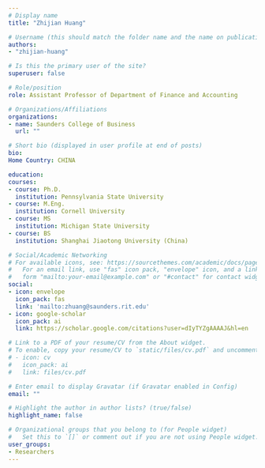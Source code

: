 ```yaml
---
# Display name
title: "Zhijian Huang"

# Username (this should match the folder name and the name on publications)
authors:
- "zhijian-huang"

# Is this the primary user of the site?
superuser: false

# Role/position
role: Assistant Professor of Department of Finance and Accounting

# Organizations/Affiliations
organizations:
- name: Saunders College of Business
  url: ""

# Short bio (displayed in user profile at end of posts)
bio: 
Home Country: CHINA

education:
courses:
- course: Ph.D.
  institution: Pennsylvania State University
- course: M.Eng.
  institution: Cornell University
- course: MS
  institution: Michigan State University
- course: BS
  institution: Shanghai Jiaotong University (China)

# Social/Academic Networking
# For available icons, see: https://sourcethemes.com/academic/docs/page-builder/#icons
#   For an email link, use "fas" icon pack, "envelope" icon, and a link in the
#   form "mailto:your-email@example.com" or "#contact" for contact widget.
social:
- icon: envelope
  icon_pack: fas
  link: 'mailto:zhuang@saunders.rit.edu'
- icon: google-scholar
  icon_pack: ai
  link: https://scholar.google.com/citations?user=dIyTYZgAAAAJ&hl=en

# Link to a PDF of your resume/CV from the About widget.
# To enable, copy your resume/CV to `static/files/cv.pdf` and uncomment the lines below.
# - icon: cv
#   icon_pack: ai
#   link: files/cv.pdf

# Enter email to display Gravatar (if Gravatar enabled in Config)
email: ""

# Highlight the author in author lists? (true/false)
highlight_name: false

# Organizational groups that you belong to (for People widget)
#   Set this to `[]` or comment out if you are not using People widget.
user_groups:
- Researchers
---
```

